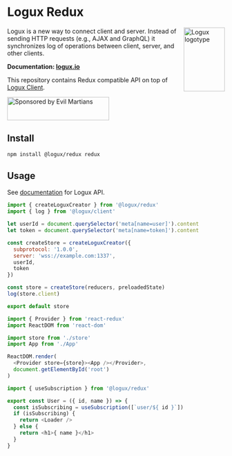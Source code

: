 # Logux Redux

<img align="right" width="95" height="148" title="Logux logotype"
     src="https://logux.io/branding/logotype.svg">

Logux is a new way to connect client and server. Instead of sending
HTTP requests (e.g., AJAX and GraphQL) it synchronizes log of operations
between client, server, and other clients.

**Documentation: [logux.io]**

This repository contains Redux compatible API on top of [Logux Client].

<a href="https://evilmartians.com/?utm_source=logux-redux">
  <img src="https://evilmartians.com/badges/sponsored-by-evil-martians.svg"
       alt="Sponsored by Evil Martians" width="236" height="54">
</a>

[Logux Client]: https://github.com/logux/client
[logux.io]: https://logux.io/

## Install

```sh
npm install @logux/redux redux
```

## Usage

See [documentation] for Logux API.

```js
import { createLoguxCreator } from '@logux/redux'
import { log } from '@logux/client'

let userId = document.querySelector('meta[name=user]').content
let token = document.querySelector('meta[name=token]').content

const createStore = createLoguxCreator({
  subprotocol: '1.0.0',
  server: 'wss://example.com:1337',
  userId,
  token
})

const store = createStore(reducers, preloadedState)
log(store.client)

export default store
```

```js
import { Provider } from 'react-redux'
import ReactDOM from 'react-dom'

import store from './store'
import App from './App'

ReactDOM.render(
  <Provider store={store}><App /></Provider>,
  document.getElementById('root')
)
```

```js
import { useSubscription } from '@logux/redux'

export const User = ({ id, name }) => {
  const isSubscribing = useSubscription([`user/${ id }`])
  if (isSubscribing) {
    return <Loader />
  } else {
    return <h1>{ name }</h1>
  }
}
```

[documentation]: https://github.com/logux/logux
